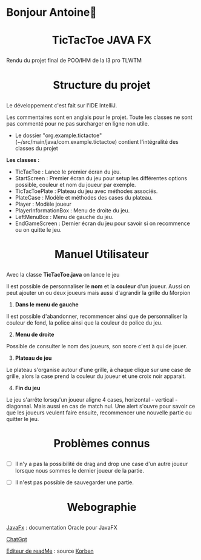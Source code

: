 # Bonjour Antoine👋

# <p align="center">TicTacToe JAVA FX</p>

Rendu du projet final de POO/IHM de la l3 pro TLWTM

# <p align="center">Structure du projet</p>

Le développement c'est fait sur l'IDE IntelliJ.

Les commentaires sont en anglais pour le projet. Toute les classes ne sont pas commenté pour ne pas surcharger en ligne non utile.

- Le dossier "org.example.tictactoe"  (~/src/main/java/com.example.tictactoe) contient l'intégralité des classes du projet

**Les classes :**

- TicTacToe : Lance le premier écran du jeu.
- StartScreen : Premier écran du jeu pour setup les différentes options possible, couleur et nom du joueur par exemple.
- TicTacToePlate : Plateau du jeu avec méthodes associés.
- PlateCase : Modèle et méthodes des cases du plateau.
- Player : Modèle joueur
- PlayerInformationBox : Menu de droite du jeu.
- LeftMenuBox : Menu de gauche du jeu.
- EndGameScreen : Dernier écran du jeu pour savoir si on recommence ou on quitte le jeu.

# <p align="center">Manuel Utilisateur</p>

Avec la classe **TicTacToe.java** on lance le jeu

Il est possible de personnaliser le **nom** et la **couleur** d'un joueur. Aussi on peut ajouter un ou deux joueurs mais aussi d'agrandir la grille du Morpion

1. **Dans le menu de gauche**

Il est possible d'abandonner, recommencer ainsi que de personnaliser la couleur de fond, la police ainsi que la couleur de police du jeu.

2. **Menu de droite**

Possible de consulter le nom des joueurs, son score c'est à qui de jouer.

3. **Plateau de jeu**

Le plateau s'organise autour d'une grille, à chaque clique sur une case de grille, alors la case prend la couleur du joueur et une croix noir apparait.

4. **Fin du jeu**

Le jeu s'arrête lorsqu'un joueur aligne 4 cases, horizontal - vertical - diagonnal. Mais aussi en cas de match nul.
Une alert s'ouvre pour savoir ce que les joueurs veulent faire ensuite, recommencer une nouvelle partie ou quitter le jeu.

# <p align="center">Problèmes connus</p>

- [ ] Il n'y a pas la possibilité de drag and drop une case d'un autre joueur lorsque nous sommes le dernier joueur de la partie.
- [ ] Il n'est pas possible de sauvegarder une partie.


# <p align="center">Webographie</p>

[JavaFx](https://docs.oracle.com/javase/8/javafx/api/toc.htm) : documentation Oracle pour JavaFX

[ChatGpt](https://chatgpt.com)

[Editeur de readMe](https://readmi.xyz/editor) : source [Korben](https://korben.info/faire-readme-github.html)
        
        
        
    
        
    


    
    
    
